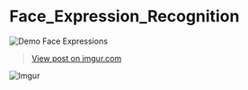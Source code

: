 # Face_Expression_Recognition
![Demo Face Expressions](https://imgur.com/8iNVYHg)
<blockquote class="imgur-embed-pub" lang="en" data-id="8iNVYHg"><a href="https://imgur.com/8iNVYHg">View post on imgur.com</a></blockquote><script async src="//s.imgur.com/min/embed.js" charset="utf-8"></script>

![Imgur](https://i.imgur.com/Vj7XWzZ.gifv)
